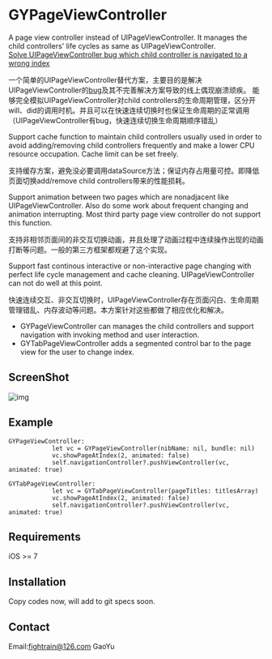# GYPageViewController
A page view controller instead of UIPageViewController. It manages the child controllers' life cycles as same as UIPageViewController.<br>
[Solve UIPageViewController bug which child controller is navigated to a wrong index](http://stackoverflow.com/questions/14220289/removing-a-view-controller-from-uipageviewcontroller/16308151)<br>

一个简单的UIPageViewController替代方案，主要目的是解决UIPageViewController的[bug](http://stackoverflow.com/questions/14220289/removing-a-view-controller-from-uipageviewcontroller/16308151)及其不完善解决方案导致的线上偶现崩溃顽疾。
能够完全模拟UIPageViewController对child controllers的生命周期管理，区分开will、did的调用时机。并且可以在快速连续切换时也保证生命周期的正常调用（UIPageViewController有bug，快速连续切换生命周期顺序错乱）

Support cache function to maintain child controllers usually used in order to avoid adding/removing child controllers frequently and make a lower CPU resource occupation. Cache limit can be set freely.

支持缓存方案，避免没必要调用dataSource方法；保证内存占用量可控。即降低页面切换add/remove child controllers带来的性能损耗。

Support animation between two pages which are nonadjacent like UIPageViewController. Also do some work about frequent changing and animation interrupting. Most third party page view controller do not support this function.

支持非相邻页面间的非交互切换动画，并且处理了动画过程中连续操作出现的动画打断等问题。一般的第三方框架都规避了这个实现。

Support fast continous interactive or non-interactive page changing with perfect life cycle management and cache cleaning. UIPageViewController can not do well at this point.

快速连续交互、非交互切换时，UIPageViewController存在页面闪白、生命周期管理错乱、内存波动等问题。本方案针对这些都做了相应优化和解决。

- GYPageViewController can manages the child controllers and support navigation with invoking method and user interaction.
- GYTabPageViewController adds a segmented control bar to the page view for the user to change index.

## ScreenShot

![img](https://github.com/dev-gao/GYPageViewController/blob/master/Example/GYTabPageViewController-ScreenShot.png)

## Example
```objc
GYPageViewController:
            let vc = GYPageViewController(nibName: nil, bundle: nil)
            vc.showPageAtIndex(2, animated: false)
            self.navigationController?.pushViewController(vc, animated: true)

GYTabPageViewController:
            let vc = GYTabPageViewController(pageTitles: titlesArray)
            vc.showPageAtIndex(2, animated: false)
            self.navigationController?.pushViewController(vc, animated: true)
```

## Requirements

iOS >= 7

## Installation
Copy codes now, will add to git specs soon.

## Contact
Email:fightrain@126.com GaoYu
